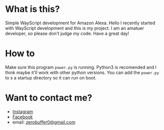 # What is this?
 Simple WayScript development for Amazon Alexa. Hello I recently started with WayScript development and this is my project. I am an amatuer developer, so please don't 
 judge my code. Have a great day!
# How to
 Make sure this program `power.py` is running. Python3 is recomended and I think maybe it'll work with other python versions. You can add the `power.py` to s a
startup directory so it can run on boot. 

# Want to contact me?
- [Instagram](https://www.instagram.com/zer0overflow)
- [Facebook](https://www.facebook.com/codered000)
- email: zerobuffer0@gmail.com

